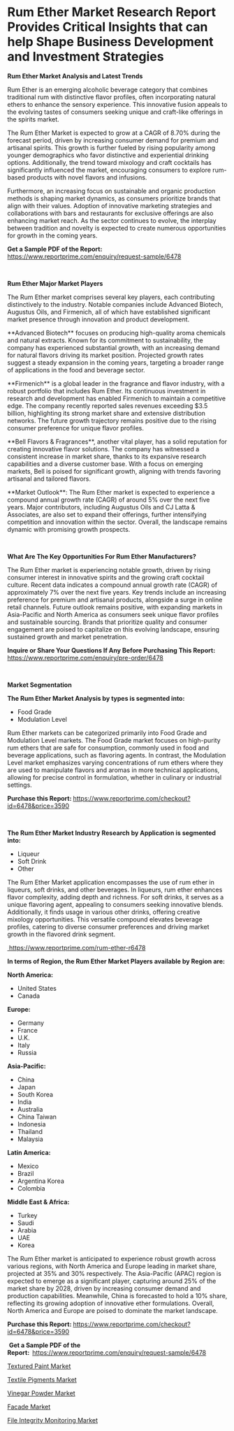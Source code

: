 <p><h1>Rum Ether Market Research Report Provides Critical Insights that can help Shape Business Development and Investment Strategies</h1></p><p><strong>Rum Ether Market Analysis and Latest Trends</strong></p>
<p><p>Rum Ether is an emerging alcoholic beverage category that combines traditional rum with distinctive flavor profiles, often incorporating natural ethers to enhance the sensory experience. This innovative fusion appeals to the evolving tastes of consumers seeking unique and craft-like offerings in the spirits market. </p><p>The Rum Ether Market is expected to grow at a CAGR of 8.70% during the forecast period, driven by increasing consumer demand for premium and artisanal spirits. This growth is further fueled by rising popularity among younger demographics who favor distinctive and experiential drinking options. Additionally, the trend toward mixology and craft cocktails has significantly influenced the market, encouraging consumers to explore rum-based products with novel flavors and infusions.</p><p>Furthermore, an increasing focus on sustainable and organic production methods is shaping market dynamics, as consumers prioritize brands that align with their values. Adoption of innovative marketing strategies and collaborations with bars and restaurants for exclusive offerings are also enhancing market reach. As the sector continues to evolve, the interplay between tradition and novelty is expected to create numerous opportunities for growth in the coming years.</p></p>
<p><strong>Get a Sample PDF of the Report:&nbsp;</strong> <a href="https://www.reportprime.com/enquiry/request-sample/6478?utm_campaign=1121&utm_medium=2&utm_source=Github&utm_content=ia&utm_term=15112024&utm_id=rum-ether">https://www.reportprime.com/enquiry/request-sample/6478</a></p>
<p>&nbsp;</p>
<p><strong>Rum Ether Major Market Players</strong></p>
<p><p>The Rum Ether market comprises several key players, each contributing distinctively to the industry. Notable companies include Advanced Biotech, Augustus Oils, and Firmenich, all of which have established significant market presence through innovation and product development.</p><p>**Advanced Biotech** focuses on producing high-quality aroma chemicals and natural extracts. Known for its commitment to sustainability, the company has experienced substantial growth, with an increasing demand for natural flavors driving its market position. Projected growth rates suggest a steady expansion in the coming years, targeting a broader range of applications in the food and beverage sector.</p><p>**Firmenich** is a global leader in the fragrance and flavor industry, with a robust portfolio that includes Rum Ether. Its continuous investment in research and development has enabled Firmenich to maintain a competitive edge. The company recently reported sales revenues exceeding $3.5 billion, highlighting its strong market share and extensive distribution networks. The future growth trajectory remains positive due to the rising consumer preference for unique flavor profiles.</p><p>**Bell Flavors & Fragrances**, another vital player, has a solid reputation for creating innovative flavor solutions. The company has witnessed a consistent increase in market share, thanks to its expansive research capabilities and a diverse customer base. With a focus on emerging markets, Bell is poised for significant growth, aligning with trends favoring artisanal and tailored flavors.</p><p>**Market Outlook**: The Rum Ether market is expected to experience a compound annual growth rate (CAGR) of around 5% over the next five years. Major contributors, including Augustus Oils and CJ Latta & Associates, are also set to expand their offerings, further intensifying competition and innovation within the sector. Overall, the landscape remains dynamic with promising growth prospects.</p></p>
<p>&nbsp;</p>
<p><strong>What Are The Key Opportunities For Rum Ether Manufacturers?</strong></p>
<p><p>The Rum Ether market is experiencing notable growth, driven by rising consumer interest in innovative spirits and the growing craft cocktail culture. Recent data indicates a compound annual growth rate (CAGR) of approximately 7% over the next five years. Key trends include an increasing preference for premium and artisanal products, alongside a surge in online retail channels. Future outlook remains positive, with expanding markets in Asia-Pacific and North America as consumers seek unique flavor profiles and sustainable sourcing. Brands that prioritize quality and consumer engagement are poised to capitalize on this evolving landscape, ensuring sustained growth and market penetration.</p></p>
<p><strong>Inquire or Share Your Questions If Any Before Purchasing This Report:</strong> <a href="https://www.reportprime.com/enquiry/pre-order/6478?utm_campaign=1121&utm_medium=2&utm_source=Github&utm_content=ia&utm_term=15112024&utm_id=rum-ether">https://www.reportprime.com/enquiry/pre-order/6478</a></p>
<p>&nbsp;</p>
<p><strong>Market Segmentation</strong></p>
<p><strong>The Rum Ether Market Analysis by types is segmented into:</strong></p>
<p><ul><li>Food Grade</li><li>Modulation Level</li></ul></p>
<p><p>Rum Ether markets can be categorized primarily into Food Grade and Modulation Level markets. The Food Grade market focuses on high-purity rum ethers that are safe for consumption, commonly used in food and beverage applications, such as flavoring agents. In contrast, the Modulation Level market emphasizes varying concentrations of rum ethers where they are used to manipulate flavors and aromas in more technical applications, allowing for precise control in formulation, whether in culinary or industrial settings.</p></p>
<p><strong>Purchase this Report:&nbsp;</strong><a href="https://www.reportprime.com/checkout?id=6478&price=3590&utm_campaign=1121&utm_medium=2&utm_source=Github&utm_content=ia&utm_term=15112024&utm_id=rum-ether">https://www.reportprime.com/checkout?id=6478&price=3590</a></p>
<p>&nbsp;</p>
<p><strong>The Rum Ether Market Industry Research by Application is segmented into:</strong></p>
<p><ul><li>Liqueur</li><li>Soft Drink</li><li>Other</li></ul></p>
<p><p>The Rum Ether Market application encompasses the use of rum ether in liqueurs, soft drinks, and other beverages. In liqueurs, rum ether enhances flavor complexity, adding depth and richness. For soft drinks, it serves as a unique flavoring agent, appealing to consumers seeking innovative blends. Additionally, it finds usage in various other drinks, offering creative mixology opportunities. This versatile compound elevates beverage profiles, catering to diverse consumer preferences and driving market growth in the flavored drink segment.</p></p>
<p><a href="https://www.reportprime.com/rum-ether-r6478?utm_campaign=1121&utm_medium=2&utm_source=Github&utm_content=ia&utm_term=15112024&utm_id=rum-ether">&nbsp;https://www.reportprime.com/rum-ether-r6478</a></p>
<p><strong>In terms of Region, the Rum Ether Market Players available by Region are:</strong></p>
<p>
    <p> <strong> North America: </strong>
        <ul>
            <li>United States</li>
            <li>Canada</li>
        </ul>
        </p> 
    <p> <strong> Europe: </strong>
        <ul>
            <li>Germany</li>
            <li>France</li>
            <li>U.K.</li>
            <li>Italy</li>
            <li>Russia</li>
        </ul>
        </p> 
    <p> <strong> Asia-Pacific: </strong>
        <ul>
            <li>China</li>
            <li>Japan</li>
            <li>South Korea</li>
            <li>India</li>
            <li>Australia</li>
            <li>China Taiwan</li>
            <li>Indonesia</li>
            <li>Thailand</li>
            <li>Malaysia</li>
        </ul>
        </p> 
    <p> <strong> Latin America: </strong>
        <ul>
            <li>Mexico</li>
            <li>Brazil</li>
            <li>Argentina Korea</li>
            <li>Colombia</li>
        </ul>
        </p> 
    <p> <strong> Middle East & Africa: </strong>
        <ul>
            <li>Turkey</li>
            <li>Saudi</li>
            <li>Arabia</li>
            <li>UAE</li>
            <li>Korea</li>
        </ul>
    </p>
    </p>
<p><p>The Rum Ether market is anticipated to experience robust growth across various regions, with North America and Europe leading in market share, projected at 35% and 30% respectively. The Asia-Pacific (APAC) region is expected to emerge as a significant player, capturing around 25% of the market share by 2028, driven by increasing consumer demand and production capabilities. Meanwhile, China is forecasted to hold a 10% share, reflecting its growing adoption of innovative ether formulations. Overall, North America and Europe are poised to dominate the market landscape.</p></p>
<p><strong>Purchase this Report: </strong><a href="https://www.reportprime.com/checkout?id=6478&price=3590&utm_campaign=1121&utm_medium=2&utm_source=Github&utm_content=ia&utm_term=15112024&utm_id=rum-ether">https://www.reportprime.com/checkout?id=6478&price=3590</a></p>
<p>&nbsp;<strong>Get a Sample PDF of the Report:&nbsp;&nbsp;</strong><a href="https://www.reportprime.com/enquiry/request-sample/6478?utm_campaign=1121&utm_medium=2&utm_source=Github&utm_content=ia&utm_term=15112024&utm_id=rum-ether">https://www.reportprime.com/enquiry/request-sample/6478</a></p>
<p><strong></strong></p>
<p><p><a href="https://www.linkedin.com/pulse/global-textured-paint-market-share-growth-opportunities-growing-ut6ve?utm_campaign=1121&utm_medium=2&utm_source=Github&utm_content=ia&utm_term=15112024&utm_id=rum-ether">Textured Paint Market</a></p><p><a href="https://www.linkedin.com/pulse/global-textile-pigments-market-trends-analysis-future-growth-7tt5e?utm_campaign=1121&utm_medium=2&utm_source=Github&utm_content=ia&utm_term=15112024&utm_id=rum-ether">Textile Pigments Market</a></p><p><a href="https://github.com/AlisaRowe24/Market-Research-Report-List-1/blob/main/vinegar-powder-market.md?utm_campaign=1121&utm_medium=2&utm_source=Github&utm_content=ia&utm_term=15112024&utm_id=rum-ether">Vinegar Powder Market</a></p><p><a href="https://issuu.com/reportprime-2/docs/facade-market-size-2030.pptx_aa8610e70f97e7?utm_campaign=1121&utm_medium=2&utm_source=Github&utm_content=ia&utm_term=15112024&utm_id=rum-ether">Facade Market</a></p><p><a href="https://issuu.com/reportprime-2/docs/file-integrity-monitoring-market-si_5a7a7d2d7f5799?utm_campaign=1121&utm_medium=2&utm_source=Github&utm_content=ia&utm_term=15112024&utm_id=rum-ether">File Integrity Monitoring Market</a></p></p>